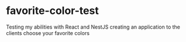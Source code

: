 # favorite-color-test
Testing my abilities with React and NestJS creating an application to the clients choose your favorite colors
